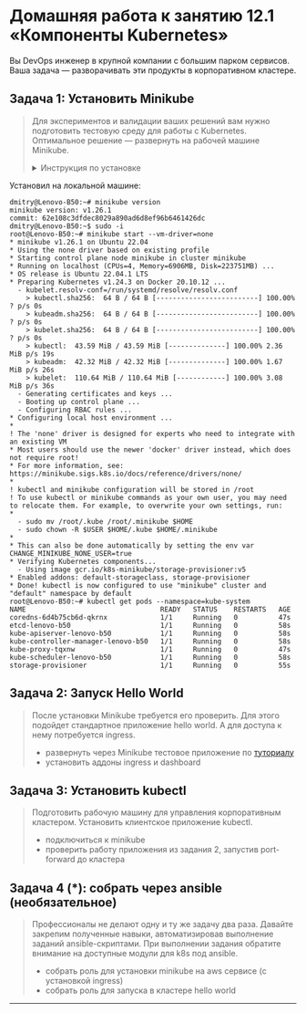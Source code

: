 # Домашняя работа к занятию 12.1 «Компоненты Kubernetes»

Вы DevOps инженер в крупной компании с большим парком сервисов. Ваша задача — разворачивать эти продукты в корпоративном кластере. 

## Задача 1: Установить Minikube

>Для экспериментов и валидации ваших решений вам нужно подготовить тестовую среду для работы с Kubernetes. Оптимальное решение — развернуть на рабочей машине Minikube.
>
> <details><summary>Инструкция по установке</summary>
>
>### Как поставить на AWS:
>- создать EC2 виртуальную машину (Ubuntu Server 20.04 LTS (HVM), SSD Volume Type) с типом **t3.small**. Для работы потребуется настроить Security Group для доступа по ssh. Не забудьте указать keypair, он потребуется для подключения.
>- подключитесь к серверу по ssh (ssh ubuntu@<ipv4_public_ip> -i <keypair>.pem)
>- установите миникуб и докер следующими командами:
>  - curl -LO https://storage.googleapis.com/kubernetes-release/release/`curl -s https://storage.googleapis.com/kubernetes-release/release/stable.txt`/bin/linux/amd64/kubectl
>  - chmod +x ./kubectl
>  - sudo mv ./kubectl /usr/local/bin/kubectl
>  - sudo apt-get update && sudo apt-get install docker.io conntrack -y
>  - curl -Lo minikube https://storage.googleapis.com/minikube/releases/latest/minikube-linux-amd64 && chmod +x minikube && sudo mv minikube /usr/local/bin/
>- проверить версию можно командой minikube version
>- переключаемся на root и запускаем миникуб: minikube start --vm-driver=none
>- после запуска стоит проверить статус: minikube status
>- запущенные служебные компоненты можно увидеть командой: kubectl get pods --namespace=kube-system
>
>### Для сброса кластера стоит удалить кластер и создать заново:
>- minikube delete
>- minikube start --vm-driver=none
>
>Возможно, для повторного запуска потребуется выполнить команду: sudo sysctl fs.protected_regular=0
>
>Инструкция по установке Minikube - [ссылка](https://kubernetes.io/ru/docs/tasks/tools/install-minikube/)
>
>**Важно**: t3.small не входит во free tier, следите за бюджетом аккаунта и удаляйте виртуалку.
>
> </details>

Установил на локальной машине:

```console
dmitry@Lenovo-B50:~# minikube version
minikube version: v1.26.1
commit: 62e108c3dfdec8029a890ad6d8ef96b6461426dc
dmitry@Lenovo-B50:~$ sudo -i
root@Lenovo-B50:~# minikube start --vm-driver=none
* minikube v1.26.1 on Ubuntu 22.04
* Using the none driver based on existing profile
* Starting control plane node minikube in cluster minikube
* Running on localhost (CPUs=4, Memory=6906MB, Disk=223751MB) ...
* OS release is Ubuntu 22.04.1 LTS
* Preparing Kubernetes v1.24.3 on Docker 20.10.12 ...
  - kubelet.resolv-conf=/run/systemd/resolve/resolv.conf
    > kubectl.sha256:  64 B / 64 B [-------------------------] 100.00% ? p/s 0s
    > kubeadm.sha256:  64 B / 64 B [-------------------------] 100.00% ? p/s 0s
    > kubelet.sha256:  64 B / 64 B [-------------------------] 100.00% ? p/s 0s
    > kubectl:  43.59 MiB / 43.59 MiB [--------------] 100.00% 2.36 MiB p/s 19s
    > kubeadm:  42.32 MiB / 42.32 MiB [--------------] 100.00% 1.67 MiB p/s 26s
    > kubelet:  110.64 MiB / 110.64 MiB [------------] 100.00% 3.08 MiB p/s 36s
  - Generating certificates and keys ...
  - Booting up control plane ...
  - Configuring RBAC rules ...
* Configuring local host environment ...
*
! The 'none' driver is designed for experts who need to integrate with an existing VM
* Most users should use the newer 'docker' driver instead, which does not require root!
* For more information, see: https://minikube.sigs.k8s.io/docs/reference/drivers/none/
*
! kubectl and minikube configuration will be stored in /root
! To use kubectl or minikube commands as your own user, you may need to relocate them. For example, to overwrite your own settings, run:
*
  - sudo mv /root/.kube /root/.minikube $HOME
  - sudo chown -R $USER $HOME/.kube $HOME/.minikube
*
* This can also be done automatically by setting the env var CHANGE_MINIKUBE_NONE_USER=true
* Verifying Kubernetes components...
  - Using image gcr.io/k8s-minikube/storage-provisioner:v5
* Enabled addons: default-storageclass, storage-provisioner
* Done! kubectl is now configured to use "minikube" cluster and "default" namespace by default
root@Lenovo-B50:~# kubectl get pods --namespace=kube-system
NAME                                 READY   STATUS    RESTARTS   AGE
coredns-6d4b75cb6d-qkrnx             1/1     Running   0          47s
etcd-lenovo-b50                      1/1     Running   0          58s
kube-apiserver-lenovo-b50            1/1     Running   0          58s
kube-controller-manager-lenovo-b50   1/1     Running   0          58s
kube-proxy-tqxnw                     1/1     Running   0          47s
kube-scheduler-lenovo-b50            1/1     Running   0          58s
storage-provisioner                  1/1     Running   0          55s
```

## Задача 2: Запуск Hello World
>После установки Minikube требуется его проверить. Для этого подойдет стандартное приложение hello world. А для доступа к нему потребуется ingress.
>
>- развернуть через Minikube тестовое приложение по [туториалу](https://kubernetes.io/ru/docs/tutorials/hello-minikube/#%D1%81%D0%BE%D0%B7%D0%B4%D0%B0%D0%BD%D0%B8%D0%B5-%D0%BA%D0%BB%D0%B0%D1%81%D1%82%D0%B5%D1%80%D0%B0-minikube)
>- установить аддоны ingress и dashboard

## Задача 3: Установить kubectl

>Подготовить рабочую машину для управления корпоративным кластером. Установить клиентское приложение kubectl.
>- подключиться к minikube 
>- проверить работу приложения из задания 2, запустив port-forward до кластера

## Задача 4 (*): собрать через ansible (необязательное)

>Профессионалы не делают одну и ту же задачу два раза. Давайте закрепим полученные навыки, автоматизировав выполнение заданий  ansible-скриптами. При выполнении задания обратите внимание на доступные модули для k8s под ansible.
> - собрать роль для установки minikube на aws сервисе (с установкой ingress)
> - собрать роль для запуска в кластере hello world
  
  ---


